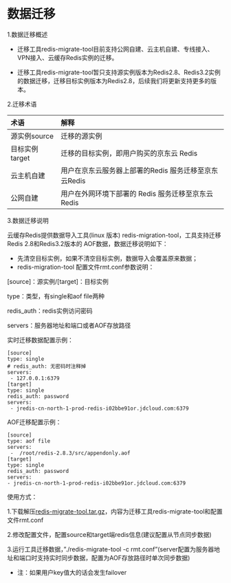 # 数据迁移

1.数据迁移概述

- 迁移工具redis-migrate-tool目前支持公网自建、云主机自建、专线接入、VPN接入、云缓存Redis实例的迁移。

- 迁移工具redis-migrate-tool暂只支持源实例版本为Redis2.8、Redis3.2实例的数据迁移，迁移目标实例版本为Redis2.8，后续我们将更新支持更多的版本。

2.迁移术语

术语|解释
:--|:--
源实例source|迁移的源实例
目标实例target|迁移的目标实例，即用户购买的京东云 Redis
云主机自建|用户在京东云服务器上部署的Redis 服务迁移至京东云Redis
公网自建|用户在外网环境下部署的 Redis 服务迁移至京东云Redis

3.数据迁移说明

云缓存Redis提供数据导入工具(linux 版本) redis-migration-tool，工具支持迁移 Redis 2.8和Redis3.2版本的 AOF数据，数据迁移说明如下：

- 先清空目标实例，如果不清空目标实例，数据导入会覆盖原来数据；
- redis-migration-tool 配置文件rmt.conf参数说明：

[source]：源实例/[target]：目标实例

type：类型，有single和aof file两种

redis_auth：redis实例访问密码

servers：服务器地址和端口或者AOF存放路径
 
实时迁移数据配置示例：
```
[source]
type: single  
# redis_auth: 无密码时注释掉
servers:
 - 127.0.0.1:6379
[target]
type: single
redis_auth: password
servers:
 - jredis-cn-north-1-prod-redis-i02bbe91or.jdcloud.com:6379
```

 AOF迁移配置示例：
 ```
[source]
type: aof file
servers:
  -  /root/redis-2.8.3/src/appendonly.aof
[target]
type: single
redis_auth: password
servers:
 - jredis-cn-north-1-prod-redis-i02bbe91or.jdcloud.com:6379
```

使用方式：

1.下载解压[redis-migrate-tool.tar.gz](https://img1.jcloudcs.com/cms/4c5a2fc3-1dc5-468c-89d5-7d38dbc1a5c720180910162509.gz)，内容为迁移工具redis-migrate-tool和配置文件rmt.conf

2.修改配置文件，配置source和target端redis信息(建议配置从节点同步数据)

3.运行工具迁移数据，”./redis-migrate-tool -c rmt.conf”(server配置为服务器地址和端口时支持实时同步数据，配置为AOF存放路径时单次同步数据)
 
- 注：如果用户key值大的话会发生failover
